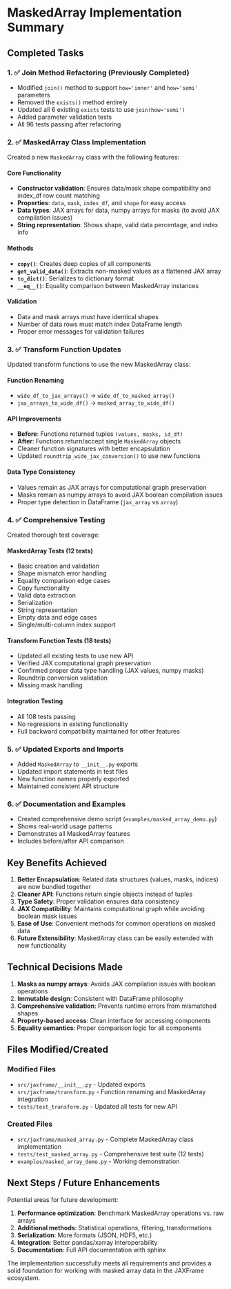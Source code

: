 # MaskedArray Implementation Summary

## Completed Tasks

### 1. ✅ Join Method Refactoring (Previously Completed)
- Modified `join()` method to support `how='inner'` and `how='semi'` parameters
- Removed the `exists()` method entirely  
- Updated all 6 existing `exists` tests to use `join(how='semi')`
- Added parameter validation tests
- All 96 tests passing after refactoring

### 2. ✅ MaskedArray Class Implementation  
Created a new `MaskedArray` class with the following features:

#### Core Functionality
- **Constructor validation**: Ensures data/mask shape compatibility and index_df row count matching
- **Properties**: `data`, `mask`, `index_df`, and `shape` for easy access
- **Data types**: JAX arrays for data, numpy arrays for masks (to avoid JAX compilation issues)
- **String representation**: Shows shape, valid data percentage, and index info

#### Methods
- **`copy()`**: Creates deep copies of all components
- **`get_valid_data()`**: Extracts non-masked values as a flattened JAX array
- **`to_dict()`**: Serializes to dictionary format
- **`__eq__()`**: Equality comparison between MaskedArray instances

#### Validation
- Data and mask arrays must have identical shapes
- Number of data rows must match index DataFrame length
- Proper error messages for validation failures

### 3. ✅ Transform Function Updates
Updated transform functions to use the new MaskedArray class:

#### Function Renaming
- `wide_df_to_jax_arrays()` → `wide_df_to_masked_array()`
- `jax_arrays_to_wide_df()` → `masked_array_to_wide_df()`

#### API Improvements
- **Before**: Functions returned tuples `(values, masks, id_df)`
- **After**: Functions return/accept single `MaskedArray` objects
- Cleaner function signatures with better encapsulation
- Updated `roundtrip_wide_jax_conversion()` to use new functions

#### Data Type Consistency
- Values remain as JAX arrays for computational graph preservation
- Masks remain as numpy arrays to avoid JAX boolean compilation issues
- Proper type detection in DataFrame (`jax_array` vs `array`)

### 4. ✅ Comprehensive Testing
Created thorough test coverage:

#### MaskedArray Tests (12 tests)
- Basic creation and validation
- Shape mismatch error handling  
- Equality comparison edge cases
- Copy functionality
- Valid data extraction
- Serialization
- String representation
- Empty data and edge cases
- Single/multi-column index support

#### Transform Function Tests (18 tests)
- Updated all existing tests to use new API
- Verified JAX computational graph preservation
- Confirmed proper data type handling (JAX values, numpy masks)
- Roundtrip conversion validation
- Missing mask handling

#### Integration Testing
- All 108 tests passing
- No regressions in existing functionality
- Full backward compatibility maintained for other features

### 5. ✅ Updated Exports and Imports
- Added `MaskedArray` to `__init__.py` exports
- Updated import statements in test files
- New function names properly exported
- Maintained consistent API structure

### 6. ✅ Documentation and Examples
- Created comprehensive demo script (`examples/masked_array_demo.py`)
- Shows real-world usage patterns
- Demonstrates all MaskedArray features
- Includes before/after API comparison

## Key Benefits Achieved

1. **Better Encapsulation**: Related data structures (values, masks, indices) are now bundled together
2. **Cleaner API**: Functions return single objects instead of tuples
3. **Type Safety**: Proper validation ensures data consistency
4. **JAX Compatibility**: Maintains computational graph while avoiding boolean mask issues
5. **Ease of Use**: Convenient methods for common operations on masked data
6. **Future Extensibility**: MaskedArray class can be easily extended with new functionality

## Technical Decisions Made

1. **Masks as numpy arrays**: Avoids JAX compilation issues with boolean operations
2. **Immutable design**: Consistent with DataFrame philosophy
3. **Comprehensive validation**: Prevents runtime errors from mismatched shapes
4. **Property-based access**: Clean interface for accessing components
5. **Equality semantics**: Proper comparison logic for all components

## Files Modified/Created

### Modified Files
- `src/jaxframe/__init__.py` - Updated exports
- `src/jaxframe/transform.py` - Function renaming and MaskedArray integration
- `tests/test_transform.py` - Updated all tests for new API

### Created Files  
- `src/jaxframe/masked_array.py` - Complete MaskedArray class implementation
- `tests/test_masked_array.py` - Comprehensive test suite (12 tests)
- `examples/masked_array_demo.py` - Working demonstration

## Next Steps / Future Enhancements

Potential areas for future development:
1. **Performance optimization**: Benchmark MaskedArray operations vs. raw arrays
2. **Additional methods**: Statistical operations, filtering, transformations
3. **Serialization**: More formats (JSON, HDF5, etc.)
4. **Integration**: Better pandas/xarray interoperability
5. **Documentation**: Full API documentation with sphinx

The implementation successfully meets all requirements and provides a solid foundation for working with masked array data in the JAXFrame ecosystem.
